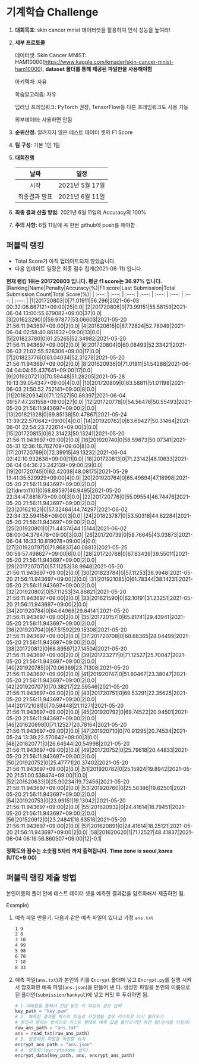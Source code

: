 # **기계학습 Challenge**
1. **대회목표**: skin cancer mnist 데이터셋을 활용하여 인식 성능을 높여라!

2. **세부 프로토콜**

   데이터셋: Skin Cancer MNIST: HAM10000(https://www.kaggle.com/kmader/skin-cancer-mnist-ham10000), 
           **dataset 폴더를 통해 제공된 파일만을 사용해야함**

   아키텍쳐: 자유

   학습알고리즘: 자유

   딥러닝 프레임워크: PyTorch 권장, TensorFlow등 다른 프레임워크도 사용 가능

   외부데이터: 사용하면 안됨

3. **순위산정:** 알려지지 않은 테스트 데이터 셋의 F1 Score

4. **팀 구성**: 기본 1인 1팀

5. **대회진행**

   |     날짜      |      일정       |
   | :-----------: | :-------------: |
   |     시작      | 2021년 5월 17일 |
   | 최종결과 발표 | 2021년 6월 11일  |

6. **최종 결과 산출 방법:** 2021년 6월 11일의 Accuracy의 100%

7. **주의 사항:** 6월 11일에 꼭 한번 github에 push를 해야함


## 퍼블릭 랭킹

  
- Total Score가 아직 업데이트되지 않았습니다. 
 - 다음 업데이트 일정은 최종 점수 집계(2021-06-11) 입니다.
  
**현재 랭킹 1위는 201720803 입니다. 평균 f1 score는 36.97% 입니다.**
|Ranking|Name|Penalty|Accuracy(%)|F1 score|Last Submission|Total Submission Count|Total Score(%)|
| :---: | :---: | :---: | :---: | :---: | :---: | :---: | :---: |
|1|201720803|0|71.01911|56.296|2021-06-03 00:32:08.887121+09:00|25|0.0|
|2|201720806|0|73.99151|55.58159|2021-06-04 13:00:55.679082+09:00|37|0.0|
|3|201623290|0|59.97877|53.06603|2021-05-20 21:56:11.943697+09:00|2|0.0|
|4|201620615|0|67.72824|52.78049|2021-06-04 02:58:40.861832+09:00|13|0.0|
|5|201823780|0|61.25265|52.34982|2021-05-20 21:56:11.943697+09:00|2|0.0|
|6|201720804|0|60.08493|52.33421|2021-06-03 21:02:55.528306+09:00|17|0.0|
|7|201823776|0|61.04034|52.31278|2021-05-20 21:56:11.943697+09:00|2|0.0|
|8|201620936|0|71.01911|51.54288|2021-06-04 04:04:55.437641+09:00|17|0.0|
|9|201920721|0|70.59448|51.28205|2021-05-28 19:13:39.054347+09:00|4|0.0|
|10|201720809|0|63.58811|51.01198|2021-06-03 21:50:52.752141+09:00|8|0.0|
|11|201620934|0|71.12527|50.88397|2021-06-04 09:57:47.281558+09:00|27|0.0|
|12|201720778|0|54.56476|50.55493|2021-05-20 21:56:11.943697+09:00|2|0.0|
|13|201821328|0|69.85138|50.47867|2021-05-24 13:39:22.570642+09:00|4|0.0|
|14|201920762|0|63.69427|50.31464|2021-06-01 22:54:23.722614+09:00|3|0.0|
|15|201720815|0|62.31423|50.13241|2021-05-20 21:56:11.943697+09:00|2|0.0|
|16|201920740|0|58.59873|50.07341|2021-05-31 12:36:16.762709+09:00|8|0.0|
|17|201720769|0|72.39915|49.13232|2021-06-04 02:42:10.932638+09:00|11|0.0|
|18|201720813|0|71.23142|48.10633|2021-06-04 04:36:23.242139+09:00|29|0.0|
|19|201720745|0|62.42038|48.08175|2021-05-29 13:41:35.529929+09:00|4|0.0|
|20|201920764|0|65.49894|47.18998|2021-05-20 21:56:11.943697+09:00|2|0.0|
|21|dnrtn1101|0|68.89597|46.9495|2021-05-20 22:34:47.881873+09:00|3|0.0|
|22|201720776|0|55.09554|46.74476|2021-05-20 21:56:11.943697+09:00|2|0.0|
|23|201621021|0|57.32484|44.74297|2021-06-02 22:34:32.594158+09:00|3|0.0|
|24|201823787|0|53.50318|44.62284|2021-05-20 21:56:11.943697+09:00|2|0.0|
|25|201920801|0|71.44374|44.15144|2021-06-02 08:00:04.379478+09:00|3|0.0|
|26|201720739|0|59.76645|43.03873|2021-06-04 16:33:10.819078+09:00|4|0.0|
|27|201920797|0|71.86837|40.08813|2021-05-25 00:59:57.498627+09:00|6|0.0|
|28|201720788|0|67.83439|39.55011|2021-05-20 21:56:11.943697+09:00|2|0.0|
|29|201720707|0|57.11253|38.9948|2021-05-20 21:56:11.943697+09:00|2|0.0|
|30|201823784|0|57.11253|38.9948|2021-05-20 21:56:11.943697+09:00|2|0.0|
|31|201921085|0|61.78344|38.14231|2021-05-20 21:56:11.943697+09:00|2|0.0|
|32|201920802|0|57.11253|34.86821|2021-05-20 21:56:11.943697+09:00|2|0.0|
|33|201621590|0|62.10191|31.23251|2021-05-20 21:56:11.943697+09:00|2|0.0|
|34|201920784|0|64.64968|29.84141|2021-05-20 21:56:11.943697+09:00|2|0.0|
|35|201720157|0|65.81741|29.43941|2021-05-20 21:56:11.943697+09:00|2|0.0|
|36|201920704|0|67.51592|29.15308|2021-05-20 21:56:11.943697+09:00|2|0.0|
|37|201720708|0|68.68365|28.04499|2021-05-20 21:56:11.943697+09:00|2|0.0|
|38|201720812|0|68.89597|27.14504|2021-05-20 21:56:11.943697+09:00|2|0.0|
|39|201723277|0|71.12527|25.70047|2021-05-20 21:56:11.943697+09:00|2|0.0|
|40|201920785|0|70.06369|23.71308|2021-05-20 21:56:11.943697+09:00|2|0.0|
|41|201920747|0|51.80467|23.38047|2021-05-20 21:56:11.943697+09:00|2|0.0|
|42|201920707|0|70.38217|22.59546|2021-05-20 21:56:11.943697+09:00|2|0.0|
|43|201720751|0|69.53291|22.35625|2021-05-20 21:56:11.943697+09:00|2|0.0|
|44|201721081|0|70.59448|21.11271|2021-05-20 21:56:11.943697+09:00|2|0.0|
|45|201920792|0|69.74522|20.94501|2021-05-20 21:56:11.943697+09:00|2|0.0|
|46|201620898|0|71.12527|20.78164|2021-05-20 21:56:11.943697+09:00|2|0.0|
|47|201920710|0|70.91295|20.74534|2021-05-24 13:39:22.570642+09:00|3|0.0|
|48|201820771|0|26.64544|20.54998|2021-05-20 21:56:11.943697+09:00|2|0.0|
|49|201720752|0|25.79618|20.44833|2021-05-20 21:56:11.943697+09:00|2|0.0|
|50|201920752|0|25.47771|20.37402|2021-05-20 21:56:11.943697+09:00|2|0.0|
|51|201920782|0|25.15924|19.8942|2021-05-20 21:51:00.538474+09:00|1|0.0|
|52|201620633|0|25.90234|19.72456|2021-05-20 21:56:11.943697+09:00|2|0.0|
|53|201920760|0|25.58386|19.62501|2021-05-20 21:56:11.943697+09:00|2|0.0|
|54|201920753|0|23.99151|19.13042|2021-05-20 21:56:11.943697+09:00|2|0.0|
|55|201620932|0|24.41614|18.79451|2021-05-20 21:56:11.943697+09:00|2|0.0|
|56|201520912|0|23.24841|18.63516|2021-05-20 21:56:11.943697+09:00|2|0.0|
|57|201620891|0|24.41614|18.25121|2021-05-20 21:56:11.943697+09:00|2|0.0|
|58|201620620|1|71.12527|48.41837|2021-06-04 06:16:56.860507+09:00|12|-0.1|


**정확도와 점수는 소숫점 5자리 까지 출력됩니다.**
**Time zone is seoul,korea (UTC+9:00)**
## 퍼블릭 랭킹 제출 방법

본인이름의 폴더 안에 테스트 데이터 셋을 예측한 결과값을 암호화해서 제출하면 됨.

Example) 

1. 예측 파일 만들기. 다음과 같은 예측 파일이 있다고 가정 `ans.txt`

   ```tex
   1 9
   2 8
   3 10
   4 99
   5 98
   6 70
   7 18
   8 33
   ```

2. 예측 파일(`ans.txt`)과 본인의 키를 `Encrypt` 폴더에 넣고 `Encrypt.py`를 실행 시켜서 암호화한 예측 파일(`ans.json`)을 만들어 낸 다. 생성한 파일을 본인의 이름으로 된 폴더안(`submission/hankyul`)에 넣고 커밋 후 푸쉬하면 됨.

   ```python
   # 1.이메일을 통해서 전달 받은 키 파일의 경로 입력
   key_path = "key.pem"
   # 2. 예측한 결과를 텍스트 파일로 저장했을 경우 리스트로 다시 불러오기
   # 본인이 원하는 방식으로 리스트 형태로 예측 값을 불러오기만 하면 됨(순서를 지킬것)
   raw_ans_path = "ans.txt"
   ans = read_txt(raw_ans_path)
   # 3. 암호화된 파일을 저장할 위치
   encrypt_ans_path = "ans.json"
   # 4. 암호화!(pycrytodome 설치)
   encrypt_data(key_path, ans, encrypt_ans_path)
   ```




